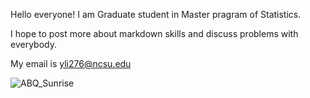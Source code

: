 Hello everyone! I am Graduate student in Master pragram of Statistics. 

I hope to post more about markdown skills and discuss problems with everybody.

My email is yli276@ncsu.edu

![ABQ_Sunrise](https://user-images.githubusercontent.com/111838876/187849455-d483b78f-5c58-4765-9a3c-7c1520b939b4.jpg)

